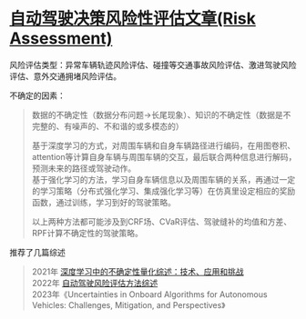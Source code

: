 # [自动驾驶决策风险性评估文章(Risk Assessment)](https://zhuanlan.zhihu.com/p/653522020)
风险评估类型：异常车辆轨迹风险评估、碰撞等交通事故风险评估、激进驾驶风险评估、意外交通拥堵风险评估。  

不确定的因素：
> 数据的不确定性（数据分布问题->长尾现象）、知识的不确定性（数据是不完整的、有噪声的、不和谐的或多模态的）  
> 
> 基于深度学习的方式，对周围车辆和自身车辆路径进行编码，在用图卷积、attention等计算自身车辆与周围车辆的交互，最后联合两种信息进行解码，预测未来的路径或驾驶动作。  
> 基于强化学习的方法，学习自身车辆信息以及周围车辆的关系，再通过一定的学习策略（分布式强化学习、集成强化学习等）在仿真里设定相应的奖励函数，通过训练，学习到好的驾驶策略。  
> 
> 以上两种方法都可能涉及到CRF场、CVaR评估、驾驶缝补的均值和方差、RPF计算不确定性的驾驶策略。

推荐了几篇综述
> 2021年 [深度学习中的不确定性量化综述：技术、应用和挑战](./paper/A%20review%20of%20uncertainty%20quantification%20in%20deep%20learning.md)  
> 2022年 [自动驾驶风险评估方法综述](./paper/Risk_Assessment_Methodologies_for_Autonomous_Driving_A_Survey.md)  
> 2023年《Uncertainties in Onboard Algorithms for Autonomous Vehicles: Challenges, Mitigation, and Perspectives》

